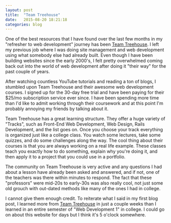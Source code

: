 ```yaml
---
layout: post
title:  "Team Treehouse"
date:   2015-08-20 18:21:18
categories: blog
---
```


One of the best resources that I have found over the last few months in my "refresher to web development" journey has been <a href="https://teamtreehouse.com/">Team Treehouse</a>. I left my previous job where I was doing site management and web development using what somebody else had already built. Even though I have been building websites since the early 2000's, I felt pretty overwhelmed coming back out into the world of web development after doing it "their way" for the past couple of years. 

After watching countless YouTube tutorials and reading a ton of blogs, I stumbled upon Team Treehouse and their awesome web development courses. I signed up for the 30-day free trial and have been paying for their $25/mo subscription service ever since. I have been spending more time than I'd like to admit working through their coursework and at this point I'm probably annoying my friends by talking about it.

Team Treehouse has a great learning structure. They offer a huge variety of "Tracks", such as Front-End Web Development, Web Design, Rails Development, and the list goes on. Once you choose your track everything is organized just like a college class. You watch some lectures, take some quizzes, and do some challenges along the way. The cool thing about their courses is that you are always working on a real life example. These classes teach you exactly how to do something, explain why you're doing it, and then apply it to a project that you could use in a portfolio. 

The community on Team Treehouse is very active and any questions I had about a lesson have already been asked and answered, and if not, one of the teachers was there within minutes to respond. The fact that these "professors" were mid-20s to early-30s was also really cool, not just some old grouch with out-dated methods like many of the ones I had in college.

I cannot give them enough credit. To reiterate what I said in my first blog post, I learned more from <a href="https://teamtreehouse.com/">Team Treehouse</a> in just a couple weeks than I learned in an entire semester of "Web Development 1" in college. I could go on about this website for days but I think it's 5 o'clock somewhere.